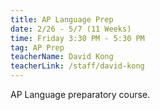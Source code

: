 ```yaml
---
title: AP Language Prep
date: 2/26 - 5/7 (11 Weeks)
time: Friday 3:30 PM - 5:30 PM
tag: AP Prep
teacherName: David Kong
teacherLink: /staff/david-kong
---
```


AP Language preparatory course.
